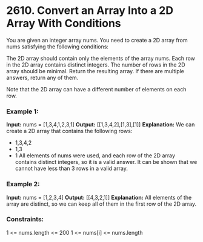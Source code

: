 # 2610. Convert an Array Into a 2D Array With Conditions

You are given an integer array nums. You need to create a 2D array from nums satisfying the following conditions:

The 2D array should contain only the elements of the array nums.
Each row in the 2D array contains distinct integers.
The number of rows in the 2D array should be minimal.
Return the resulting array. If there are multiple answers, return any of them.

Note that the 2D array can have a different number of elements on each row.

### Example 1:

**Input:** nums = [1,3,4,1,2,3,1]
**Output:** [[1,3,4,2],[1,3],[1]]
**Explanation:** We can create a 2D array that contains the following rows:
- 1,3,4,2
- 1,3
- 1
  All elements of nums were used, and each row of the 2D array contains distinct integers, so it is a valid answer.
  It can be shown that we cannot have less than 3 rows in a valid array.

### Example 2:

**Input:** nums = [1,2,3,4]
**Output:** [[4,3,2,1]]
**Explanation:** All elements of the array are distinct, so we can keep all of them in the first row of the 2D array.

### Constraints:

1 <= nums.length <= 200
1 <= nums[i] <= nums.length